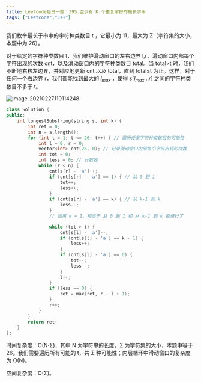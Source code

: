 ```yaml
---
title: Leetcode每日一题：395.至少有 K 个重复字符的最长字串
tags: ["Leetcode","C++"]
---
```


我们枚举最长子串中的字符种类数目 t ，它最小为 11，最大为 Σ（字符集的大小，本题中为 26）。

对于给定的字符种类数目 t，我们维护滑动窗口的左右边界 l,r、滑动窗口内部每个字符出现的次数 cnt，以及滑动窗口内的字符种类数目 total。当 total>t 时，我们不断地右移左边界，并对应地更新 cnt 以及 total，直到 total≤t 为止。这样，对于任何一个右边界 r，我们都能找到最大的 $l_{max}$ ，使得 $s[l_{max}...r]$ 之间的字符种类数目不多于 t。

![image-20210227110114248](https://gitee.com/Cody-sun/cloud-img/raw/master/img/image-20210227110114248.png)

~~~c++
class Solution {
public:
    int longestSubstring(string s, int k) {
        int ret = 0;
        int n = s.length();
        for (int t = 1; t <= 26; t++) { // 遍历任意字符种类数目的可能性
            int l = 0, r = 0;
            vector<int> cnt(26, 0); // 记录滑动窗口内部每个字符出现的次数
            int tot = 0;
            int less = 0; // 计数器
            while (r < n) {
                cnt[s[r] - 'a']++;
                if (cnt[s[r] - 'a'] == 1) { // 从 0 到 1
                    tot++;
                    less++;
                }
                if (cnt[s[r] - 'a'] == k) { // 从 k-1 到 k
                    less--;
                }
                // 如果 k = 1，相当于 从 0 到 1 和 从 k-1 到 k 都进行了

                while (tot > t) {
                    cnt[s[l] - 'a']--;
                    if (cnt[s[l] - 'a'] == k - 1) {
                        less++;
                    }
                    if (cnt[s[l] - 'a'] == 0) {
                        tot--;
                        less--;
                    }
                    l++;
                }
                if (less == 0) {
                    ret = max(ret, r - l + 1);
                }
                r++;
            }
        }
        return ret;
    }
};
~~~

时间复杂度：O(N⋅Σ)，其中 N 为字符串的长度，Σ 为字符集的大小，本题中等于 26。我们需要遍历所有可能的 t，共 Σ 种可能性；内层循环中滑动窗口的复杂度为 O(N)。

空间复杂度：O(Σ)。
